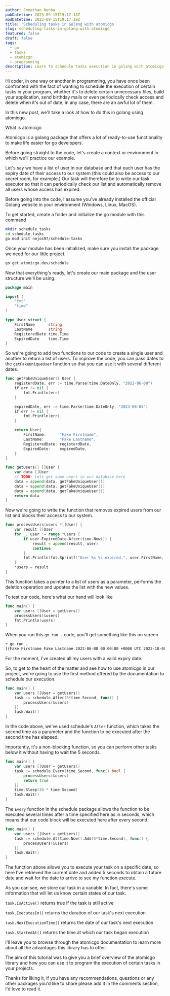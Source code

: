 ```yaml
---
author: Jonathan Nenba
pubDatetime: 2023-09-15T19:17:18Z
modDatetime: 2023-09-15T19:17:18Z
title: 'Scheduling tasks in Golang with atomicgo'
slug: scheduling-tasks-in-golang-with-atomicgo
featured: false
draft: false
tags:
  - go
  - tasks
  - atomicgo
  - programming
description: Learn to schedule tasks execution in golang with atomicgo
---
```


Hi coder, in one way or another in programming, you have once been confronted with the fact of wanting to schedule the execution of certain tasks in your program, whether it's to delete certain unnecessary files, build your application, send birthday mails or even periodically check access and delete when it's out of date; in any case, there are an awful lot of them.

In this new post, we'll take a look at how to do this in golang using atomicgo.

What is atomicgo

Atomicgo is a golang package that offers a lot of ready-to-use functionality to make life easier for go developers.

Before going straight to the code, let's create a context or environment in which we'll practice our example.

Let's say we have a list of user in our database and that each user has the expiry date of their access to our system (this could also be access to our secret room, for example.) Our task will therefore be to write our task executor so that it can periodically check our list and automatically remove all users whose access has expired.

Before going into the code, I assume you've already installed the official Golang website in your environment (Windows, Linux, MacOS).

To get started, create a folder and initialize the go module with this command

```bash
mkdir schedule_tasks
cd schedule_tasks
go mod init nejos97/schedule-tasks
```

Once your module has been initialized, make sure you install the package we need for our little project.

```bash
go get atomicgo.dev/schedule
```

Now that everything's ready, let's create our main package and the user structure we'll be using.

```go
package main

import (
	"fmt"
	"time"
)

type User struct {
	FirstName      string
	LastName       string
	RegisteredDate time.Time
	ExpiredDate    time.Time
}
```

So we're going to add two functions to our code to create a single user and another to return a list of users. To improve the code, you can pass dates to the `getFakeUniqueUser` function so that you can use it with several different dates.

```go
func getFakeUniqueUser() User {
	registerdDate, err := time.Parse(time.DateOnly, "2022-06-08")
	if err != nil {
		fmt.Println(err)
	}

	expiredDate, err := time.Parse(time.DateOnly, "2023-08-08")
	if err != nil {
		fmt.Println(err)
	}

	return User{
		FirstName:      "Fake Firstname",
		LastName:       "Fake Lastname",
		RegisteredDate: registerdDate,
		ExpiredDate:    expiredDate,
	}
}

func getUsers() []User {
	var data []User
	// TODO: Lets get some users in our database here
	data = append(data, getFakeUniqueUser())
	data = append(data, getFakeUniqueUser())
	data = append(data, getFakeUniqueUser())
	return data
}
```

Now we're going to write the function that removes expired users from our list and blocks their access to our system.

```go
func processUsers(users *[]User) {
	var result []User
	for _, user := range *users {
		if user.ExpiredDate.After(time.Now()) {
			result = append(result, user)
			continue
		}
		fmt.Println(fmt.Sprintf("User %s %s expired.", user.FirstName, user.LastName))
	}
	*users = result
}
```

This function takes a pointer to a list of users as a parameter, performs the deletion operation and updates the list with the new values.

To test our code, here's what our hand will look like

```go
func main() {
	var users []User = getUsers()
	processUsers(&users)
	fmt.Println(users)
}
```

When you run this `go run .` code, you'll get something like this on screen

```bash
➜ go run .
[{Fake Firstname Fake Lastname 2022-06-08 00:00:00 +0000 UTC 2023-10-08 00:00:00 +0000 UTC} {Fake Firstname Fake Lastname 2022-06-08 00:00:00 +0000 UTC 2023-10-08 00:00:00 +0000 UTC} {Fake Firstname Fake Lastname 2022-06-08 00:00:00 +0000 UTC 2023-10-08 00:00:00 +0000 UTC}]
```
For the moment, I've created all my users with a valid expiry date.

So, to get to the heart of the matter and see how to use atomicgo in our project, we're going to use the first method offered by the documentation to schedule our execution.

```go
func main() {
	var users []User = getUsers()
	task := schedule.After(5*time.Second, func() {
		processUsers(&users)
	})
	task.Wait()
}
```
In the code above, we've used schedule's `After` function, which takes the second time as a parameter and the function to be executed after the second time has elapsed.

Importantly, it's a non-blocking function, so you can perform other tasks below it without having to wait the 5 seconds.

```go
func main() {
	var users []User = getUsers()
	task := schedule.Every(time.Second, func() bool {
		processUsers(&users)
		return true
	})
	time.Sleep(30 * time.Second)
	task.Wait()
}
```

The `Every` function in the schedule package allows the function to be executed several times after a time specified here as in seconds, which means that our code block will be executed here after every second.

```go
func main() {
	var users []User = getUsers()
	task := schedule.At(time.Now().Add(5*time.Second), func() {
		processUsers(&users)
	})
	task.Wait()
}
```

The function above allows you to execute your task on a specific date, so here I've retrieved the current date and added 5 seconds to obtain a future date and wait for the date to arrive to see my function execute.

As you can see, we store our task in a variable. In fact, there's some information that will let us know certain states of our task.

`task.IsActive()` returns true if the task is still active

`task.ExecutesIn()` returns the duration of our task's next execution

`task.NextExecutionTime()` returns the date of our task's next execution

`task.StartedAt()` returns the time at which our task began execution

I'll leave you to browse through the atomicgo documentation to learn more about all the advantages this library has to offer.

The aim of this tutorial was to give you a brief overview of the atomicgo library and how you can use it to program the execution of certain tasks in your projects.

Thanks for liking it, if you have any recommendations, questions or any other packages you'd like to share please add it in the comments section, I'd love to read it.
